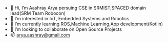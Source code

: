 - 👋 Hi, I’m Aashray Arya persuing CSE in SRMIST,SPACED domain lead(SRM Team Robocon)
- 👀 I’m interested in IoT, Embedded Systems and Robotics
- 🌱 I’m currently learning ROS,Machine Learning,App development(Kotlin)
- 💞️ I’m looking to collaborate on Open Source Projects 
- 📫 arya.aashray@gmail.com

<!---
aashray-arya/aashray-arya is a ✨ special ✨ repository because its `README.md` (this file) appears on your GitHub profile.
You can click the Preview link to take a look at your changes.
--->
